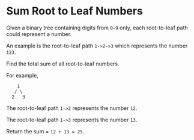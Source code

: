 # Sum Root to Leaf Numbers 

Given a binary tree containing digits from `0-9` only, each root-to-leaf path could represent a number.  

An example is the root-to-leaf path `1->2->3` which represents the number `123`.  

Find the total sum of all root-to-leaf numbers.  

For example,  


```
    1
   / \
  2   3
```

The root-to-leaf path `1->2` represents the number `12`.  

The root-to-leaf path `1->3` represents the number `13`.  

Return the sum = `12 + 13 = 25`.  





